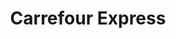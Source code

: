 ---
title: "Carrefour Express"
url: /ciudad-autonoma-de-buenos-aires/carrefour-express-sarmiento/
shop: Lebensmittel
---